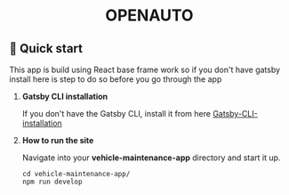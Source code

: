 <h1 align="center">
  OPENAUTO
</h1>

## 🚀 Quick start

This app is build using React base frame work so if you don't have gatsby install here is step to do so before you go through the app

1.  **Gatsby CLI installation**

    If you don't have the Gatsby CLI, install it from here [Gatsby-CLI-installation](https://www.gatsbyjs.com/docs/tutorial/part-0/#gatsby-cli)

2.  **How to run the site**

    Navigate into your **vehicle-maintenance-app** directory and start it up.

    ```shell
    cd vehicle-maintenance-app/
    npm run develop
    ```

